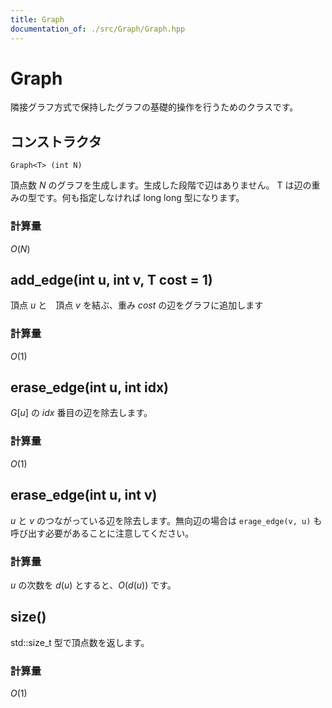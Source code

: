 ```yaml
---
title: Graph
documentation_of: ./src/Graph/Graph.hpp
---
```


# Graph
隣接グラフ方式で保持したグラフの基礎的操作を行うためのクラスです。

## コンストラクタ
`Graph<T> (int N)`

頂点数 $N$ のグラフを生成します。生成した段階で辺はありません。
T は辺の重みの型です。何も指定しなければ long long 型になります。
### 計算量
$O(N)$

## add_edge(int u, int v, T cost = 1)
頂点 $u$ と　頂点 $v$ を結ぶ、重み $cost$ の辺をグラフに追加します
### 計算量
$O(1)$

## erase_edge(int u, int idx)
$G[u]$ の $idx$ 番目の辺を除去します。
### 計算量
$O(1)$

## erase_edge(int u, int v)
$u$ と $v$ のつながっている辺を除去します。無向辺の場合は `erage_edge(v, u)` も呼び出す必要があることに注意してください。

### 計算量
$u$ の次数を $d(u)$ とすると、$O(d(u))$ です。

## size()
std::size_t 型で頂点数を返します。
### 計算量
$O(1)$

